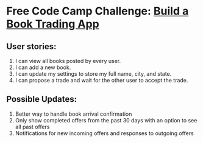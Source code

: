 # Free Code Camp Challenge: [Build a Book Trading App](https://www.freecodecamp.com/challenges/manage-a-book-trading-club)

## User stories:
1. I can view all books posted by every user.
2. I can add a new book.
3. I can update my settings to store my full name, city, and state.
4. I can propose a trade and wait for the other user to accept the trade.

## Possible Updates:
1. Better way to handle book arrival confirmation
2. Only show completed offers from the past 30 days with an option to see all past offers
3. Notifications for new incoming offers and responses to outgoing offers
